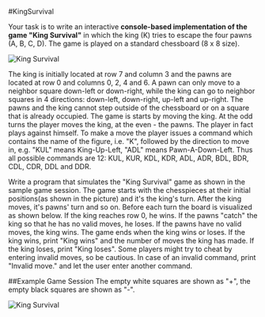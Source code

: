 #KingSurvival


Your task is to write an interactive **console-based implementation of the game "King Survival"** in which the king (K) tries
to escape the four pawns (A, B, C, D). The game is played on a standard chessboard (8 x 8 size).

![King Survival](https://raw.github.com/IridiumTeam/KingSurvival/master/Documents/KingSurvivalInitialPositions.png)

The king is initially located at row 7 and column 3 and the pawns are located at row 0 and columns 0, 2, 4 and 6. 
A pawn can only move to a neighbor square down-left or down-right, while the king can go to neighbor squares in 4 
directions: down-left, down-right, up-left and up-right. The pawns and the king cannot step outside of the chessboard 
or on a square that is already occupied. The game is starts by moving the king. At the odd turns the player moves the 
king, at the even - the pawns. The player in fact plays against himself. To make a move the player issues a command 
which contains the name of the figure, i.e. "K", followed by the direction to move in, e.g. "KUL" means King-Up-Left, 
"ADL" means Pawn-A-Down-Left. Thus all possible commands are 12: KUL, KUR, KDL, KDR, ADL, ADR, BDL, BDR, CDL, CDR, DDL
and DDR.

Write a program that simulates the "King Survival" game as shown in the sample game session. The game starts with the 
chesspieces at their initial positions(as shown in the picture) and it's the king's turn. After the king moves, it's 
pawns' turn and so on. Before each turn the board is visualized as shown below. If the king reaches row 0, he wins. 
If the pawns "catch" the king so that he has no valid moves, he loses. If the pawns have no valid moves, the king wins. 
The game ends when the king wins or loses. If the king wins, print "King wins" and the number of moves the king has made. 
If the king loses, print "King loses". Some players might try to cheat by entering invalid moves, so be cautious. 
In case of an invalid command, print "Invalid move." and let the user enter another command.

##Example Game Session
The empty white squares are shown as "+", the empty black squares are shown as "-".

![King Survival](https://raw.github.com/IridiumTeam/KingSurvival/master/Documents/SampleGame.png)
